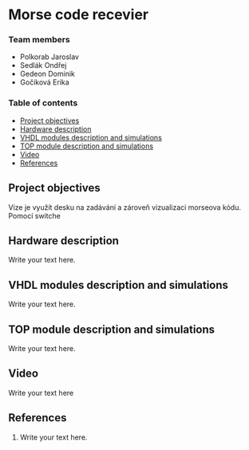 # Morse code recevier

### Team members

* Polkorab Jaroslav
* Sedlák Ondřej
* Gedeon Dominik
* Gočiková Erika

### Table of contents

* [Project objectives](#objectives)
* [Hardware description](#hardware)
* [VHDL modules description and simulations](#modules)
* [TOP module description and simulations](#top)
* [Video](#video)
* [References](#references)

<a name="objectives"></a>

## Project objectives

Vize je využít desku na zadávání a zároveň vizualizaci morseova kódu. Pomocí switche 

<a name="hardware"></a>

## Hardware description

Write your text here.

<a name="modules"></a>

## VHDL modules description and simulations

Write your text here.

<a name="top"></a>

## TOP module description and simulations

Write your text here.

<a name="video"></a>

## Video

Write your text here

<a name="references"></a>

## References

1. Write your text here.
